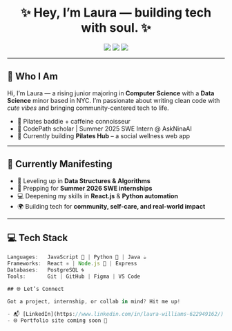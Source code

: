 <h1 align="center">✨ Hey, I’m Laura — building tech with soul. ✨</h1>

<p align="center">
  <img src="https://img.shields.io/badge/JavaScript-💛-F7DF1E?style=for-the-badge&logo=javascript&logoColor=black" />
  <img src="https://img.shields.io/badge/React-💙-61DAFB?style=for-the-badge&logo=react&logoColor=black" />
  <img src="https://img.shields.io/badge/Python-🐍-3776AB?style=for-the-badge&logo=python&logoColor=white" />

</p>

---

## 💅 Who I Am

Hi, I’m Laura — a rising junior majoring in **Computer Science** with a **Data Science** minor based in NYC. I’m passionate about writing clean code with *cute vibes* and bringing community-centered tech to life.  

- 🌸 Pilates baddie + caffeine connoisseur  
- 🧠 CodePath scholar | Summer 2025 SWE Intern @ AskNinaAI
- 🎨 Currently building **Pilates Hub** – a social wellness web app   

---

## 🚀 Currently Manifesting

- 🧠 Leveling up in **Data Structures & Algorithms**
- 💼 Prepping for **Summer 2026 SWE internships**
- 💻 Deepening my skills in **React.js** & **Python automation**
- 🌍 Building tech for **community, self-care, and real-world impact**

---

## 💻 Tech Stack

```ts
Languages:   JavaScript 💛 | Python 🐍 | Java ☕  
Frameworks:  React ⚛️ | Node.js 🌿 | Express  
Databases:   PostgreSQL 🌀 
Tools:       Git | GitHub | Figma | VS Code

## 🌐 Let’s Connect

Got a project, internship, or collab in mind? Hit me up!

- 📬 [LinkedIn](https://www.linkedin.com/in/laura-williams-622949162/)
- 🌐 Portfolio site coming soon 👀

